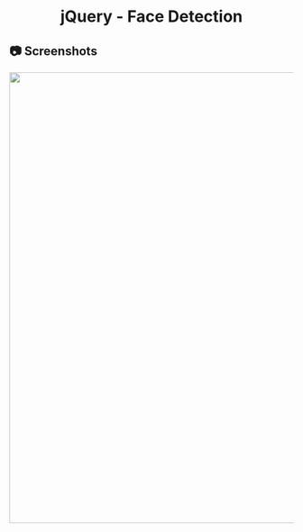 <h1 align="center">
   jQuery - Face Detection
</h1>

<h2>
📷 Screenshots
</h2>

<p align="center">
  <img src="https://github.com/ozkannbuyuk/jquery-exercises/assets/111967202/6e3a379b-684d-4d1a-94eb-a136bff12e18" width="800" />
</p>
